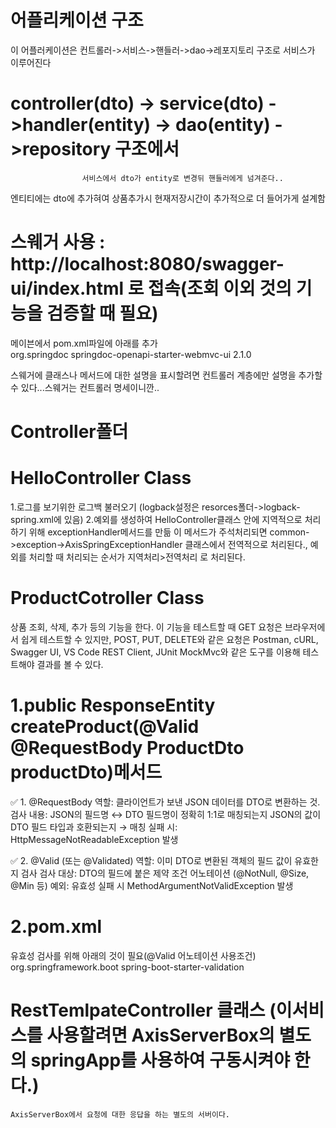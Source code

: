 # 어플리케이션 구조
 이 어플러케이션은 컨트롤러->서비스->핸들러->dao->레포지토리 구조로 서비스가 이루어진다

# controller(dto) -> service(dto) ->handler(entity) -> dao(entity) ->repository 구조에서 
                    서비스에서 dto가 entity로 변경뒤 핸들러에게 넘겨준다..
  엔티티에는 dto에 추가혀여 상품추가시 현재저장시간이 추가적으로 더 들어가게 설계함

# 스웨거 사용 : http://localhost:8080/swagger-ui/index.html  로 접속(조회 이외 것의 기능을 검증할 때 필요) 
   메이븐에서 pom.xml파일에 아래를 추가	
   <dependency>
		<groupId>org.springdoc</groupId>
		<artifactId>springdoc-openapi-starter-webmvc-ui</artifactId>
		<version>2.1.0</version>
   </dependency>  

   스웨거에 클래스나 메서드에 대한 설명을 표시할려면 컨트롤러 계층에만 설명을 추가할 수 있다...스웨거는 컨트롤러 명세이니깐..
                
# Controller폴더
 # HelloController Class
 1.로그를 보기위한 로그백 불러오기 (logback설정은 resorces폴더->logback-spring.xml에 있음)
 2.예외를 생성하여 HelloController클래스 안에 지역적으로 처리하기 위해 exceptionHandler메서드를 만듦
   이 메서드가 주석처리되면 common->exception->AxisSpringExceptionHandler 클래스에서 전역적으로 처리된다.,
   예외를 처리할 때 처리되는 순서가 지역처리>전역처리 로 처리된다.

# ProductCotroller Class
  상품 조회, 삭제, 추가 등의 기능을 한다.
  이 기능을 테스트할 때 GET 요청은 브라우저에서 쉽게 테스트할 수 있지만,
  POST, PUT, DELETE와 같은 요청은 Postman, cURL, Swagger UI, VS Code REST Client, JUnit MockMvc와 같은 도구를 이용해 테스트해야 결과를 볼 수 있다.

 # 1.public ResponseEntity<ProductDto> createProduct(@Valid @RequestBody ProductDto productDto)메서드
  ✅ 1. @RequestBody 역할: 클라이언트가 보낸 JSON 데이터를 DTO로 변환하는 것.
        검사 내용: JSON의 필드명 ↔ DTO 필드명이 정확히 1:1로 매칭되는지
                   JSON의 값이 DTO 필드 타입과 호환되는지   → 매칭 실패 시: HttpMessageNotReadableException 발생

  ✅ 2. @Valid (또는 @Validated) 역할: 이미 DTO로 변환된 객체의 필드 값이 유효한지 검사
        검사 대상: DTO의 필드에 붙은 제약 조건 어노테이션 (@NotNull, @Size, @Min 등)
        예외: 유효성 실패 시 MethodArgumentNotValidException 발생

  # 2.pom.xml
   유효성 검사를 위해 아래의 것이 필요(@Valid 어노테이션 사용조건)
    <dependency>
                <groupId>org.springframework.boot</groupId>
                <artifactId>spring-boot-starter-validation</artifactId>
    </dependency>
  
  # RestTemlpateController 클래스 (이서비스를 사용할려면 AxisServerBox의 별도의 springApp를 사용하여 구동시켜야 한다.)
    AxisServerBox에서 요청에 대한 응답을 하는 별도의 서버이다.
